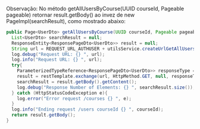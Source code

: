 Observação: No método getAllUsersByCourse(UUID courseId, Pageable pageable) retornar result.getBody() ao invez de new PageImpl(searchResult), como mostrado abaixo:

```java
public Page<UserDto> getAllUsersByCourse(UUID courseId, Pageable pageable){
  List<UserDto> searchResult = null;
  ResponseEntity<ResponsePageDto<UserDto>> result = null;
  String url = REQUEST_URL_AUTHUSER + utilsService.createUrlGetAllUsersByCourse(courseId, pageable);
  log.debug("Request URL: {} ", url);
  log.info("Request URL: {} ", url);
  try{
    ParameterizedTypeReference<ResponsePageDto<UserDto>> responseType = new ParameterizedTypeReference<ResponsePageDto<UserDto>>() {};
    result = restTemplate.exchange(url, HttpMethod.GET, null, responseType);
    searchResult = result.getBody().getContent();
    log.debug("Response Number of Elements: {} ", searchResult.size());
  } catch (HttpStatusCodeException e){
    log.error("Error request /courses {} ", e);
  }
  log.info("Ending request /users courseId {} ", courseId);
  return result.getBody();
}
```